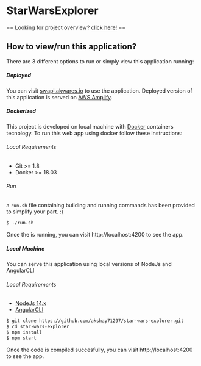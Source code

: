 # StarWarsExplorer

==&nbsp;Looking for project overview? [click here!](https://github.com/akshay71297/star-wars-explorer/blob/master/explain.md)&nbsp;==

## How to view/run this application?

There are 3 different options to run or simply view this application running:
##### Deployed
You can visit [swapi.akwares.io](https://swapi.akwares.io) to use the application.
Deployed version of this application is served on [AWS Amplify](https://aws.amazon.com/it/amplify/).

##### Dockerized
This project is developed on local machine with [Docker](https://www.docker.com) containers tecnology.
To run this web app using docker follow these instructions:
###### Local Requirements
- Git >= 1.8
- Docker >= 18.03

###### Run
a `run.sh` file containing building and running commands has been provided to simplify your part. :)
```sh
$ ./run.sh
```
Once the is running, you can visit http://localhost:4200 to see the app.

##### Local Machine
You can serve this application using local versions of NodeJs and AngularCLI

###### Local Requirements
- [NodeJs 14.x](https://nodejs.org/en/blog/release/v14.0.0/)
- [AngularCLI](https://cli.angular.io/)

```sh
$ git clone https://github.com/akshay71297/star-wars-explorer.git
$ cd star-wars-explorer
$ npm install
$ npm start
```
Once the code is compiled succesfully, you can visit http://localhost:4200 to see the app. 
